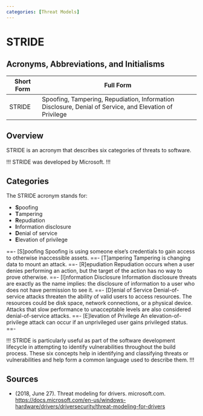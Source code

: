 ```yaml
---
categories: [Threat Models]
---
```


# STRIDE

## Acronyms, Abbreviations, and Initialisms

| Short Form | Full Form |
| - | - |
| STRIDE | Spoofing, Tampering, Repudiation, Information Disclosure, Denial of Service, and Elevation of Privilege |

## Overview

STRIDE is an acronym that describes six categories of threats to software.

!!!
STRIDE was developed by Microsoft.
!!!

## Categories

The STRIDE acronym stands for:

- **S**poofing
- **T**ampering
- **R**epudiation
- **I**nformation disclosure
- **D**enial of service
- **E**levation of privilege

==- [S]poofing
Spoofing is using someone else’s credentials to gain access to otherwise inaccessible assets.
==- [T]ampering
Tampering is changing data to mount an attack.
==- [R]epudiation
Repudiation occurs when a user denies performing an action, but the target of the action has no way to prove otherwise.
==- [I]nformation Disclosure
Information disclosure threats are exactly as the name implies: the disclosure of information to a user who does not have permission to see it.
==- [D]enial of Service
Denial-of-service attacks threaten the ability of valid users to access resources. The resources could be disk space, network connections, or a physical device. Attacks that slow performance to unacceptable levels are also considered denial-of-service attacks.
==- [E]levation of Privilege
An elevation-of-privilege attack can occur if an unprivileged user gains privileged status.
==-

!!!
STRIDE is particularly useful as part of the software development lifecycle in attempting to identify vulnerabilities throughout the build process. These six concepts help in identifying and classifying threats or vulnerabilities and help form a common language used to describe them.
!!!

## Sources

- (2018, June 27). Threat modeling for drivers. microsoft.com. https://docs.microsoft.com/en-us/windows-hardware/drivers/driversecurity/threat-modeling-for-drivers